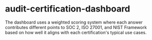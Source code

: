 # audit-certification-dashboard
The dashboard uses a weighted scoring system where each answer contributes different points to SOC 2, ISO 27001, and NIST Framework based on how well it aligns with each certification's typical use cases.
